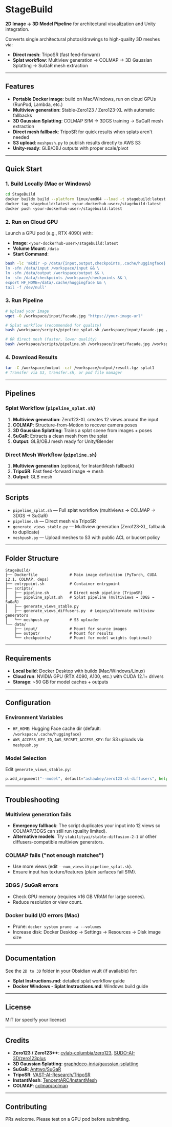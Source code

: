 # StageBuild

**2D Image → 3D Model Pipeline** for architectural visualization and Unity integration.

Converts single architectural photos/drawings to high-quality 3D meshes via:
- **Direct mesh**: TripoSR (fast feed-forward)
- **Splat workflow**: Multiview generation → COLMAP → 3D Gaussian Splatting → SuGaR mesh extraction

---

## Features

- **Portable Docker image**: build on Mac/Windows, run on cloud GPUs (RunPod, Lambda, etc.)
- **Multiview generation**: Stable-Zero123 / Zero123-XL with automatic fallbacks
- **3D Gaussian Splatting**: COLMAP SfM → 3DGS training → SuGaR mesh extraction
- **Direct mesh fallback**: TripoSR for quick results when splats aren't needed
- **S3 upload**: `meshpush.py` to publish results directly to AWS S3
- **Unity-ready**: GLB/OBJ outputs with proper scale/pivot

---

## Quick Start

### 1. Build Locally (Mac or Windows)
```bash
cd StageBuild
docker buildx build --platform linux/amd64 --load -t stagebuild:latest .
docker tag stagebuild:latest <your-dockerhub-user>/stagebuild:latest
docker push <your-dockerhub-user>/stagebuild:latest
```

### 2. Run on Cloud GPU
Launch a GPU pod (e.g., RTX 4090) with:
- **Image**: `<your-dockerhub-user>/stagebuild:latest`
- **Volume Mount**: `/data`
- **Start Command**:
```bash
bash -lc 'mkdir -p /data/{input,output,checkpoints,.cache/huggingface} && \
ln -sfn /data/input /workspace/input && \
ln -sfn /data/output /workspace/output && \
ln -sfn /data/checkpoints /workspace/checkpoints && \
export HF_HOME=/data/.cache/huggingface && \
tail -f /dev/null'
```

### 3. Run Pipeline
```bash
# Upload your image
wget -O /workspace/input/facade.jpg "https://your-image-url"

# Splat workflow (recommended for quality)
bash /workspace/scripts/pipeline_splat.sh /workspace/input/facade.jpg /workspace/output/splat1

# OR direct mesh (faster, lower quality)
bash /workspace/scripts/pipeline.sh /workspace/input/facade.jpg /workspace/output/run1
```

### 4. Download Results
```bash
tar -C /workspace/output -czf /workspace/output/result.tgz splat1
# Transfer via S3, transfer.sh, or pod file manager
```

---

## Pipelines

### Splat Workflow (`pipeline_splat.sh`)
1. **Multiview generation**: Zero123-XL creates 12 views around the input
2. **COLMAP**: Structure-from-Motion to recover camera poses
3. **3D Gaussian Splatting**: Trains a splat scene from images + poses
4. **SuGaR**: Extracts a clean mesh from the splat
5. **Output**: GLB/OBJ mesh ready for Unity/Blender

### Direct Mesh Workflow (`pipeline.sh`)
1. **Multiview generation** (optional, for InstantMesh fallback)
2. **TripoSR**: Fast feed-forward image → mesh
3. **Output**: GLB mesh

---

## Scripts

- `pipeline_splat.sh` — Full splat workflow (multiviews → COLMAP → 3DGS → SuGaR)
- `pipeline.sh` — Direct mesh via TripoSR
- `generate_views_stable.py` — Multiview generation (Zero123-XL, fallback to duplicate)
- `meshpush.py` — Upload meshes to S3 with public ACL or bucket policy

---

## Folder Structure

```
StageBuild/
├── Dockerfile              # Main image definition (PyTorch, CUDA 12.1, COLMAP, deps)
├── entrypoint.sh           # Container entrypoint
├── scripts/
│   ├── pipeline.sh         # Direct mesh pipeline (TripoSR)
│   ├── pipeline_splat.sh   # Splat pipeline (multiviews → 3DGS → SuGaR)
│   ├── generate_views_stable.py
│   ├── generate_views_diffusers.py  # Legacy/alternate multiview generators
│   └── meshpush.py         # S3 uploader
└── data/
    ├── input/              # Mount for source images
    ├── output/             # Mount for results
    └── checkpoints/        # Mount for model weights (optional)
```

---

## Requirements

- **Local build**: Docker Desktop with buildx (Mac/Windows/Linux)
- **Cloud run**: NVIDIA GPU (RTX 4090, A100, etc.) with CUDA 12.1+ drivers
- **Storage**: ~50 GB for model caches + outputs

---

## Configuration

### Environment Variables
- `HF_HOME`: Hugging Face cache dir (default: `/workspace/.cache/huggingface`)
- `AWS_ACCESS_KEY_ID`, `AWS_SECRET_ACCESS_KEY`: for S3 uploads via `meshpush.py`

### Model Selection
Edit `generate_views_stable.py`:
```python
p.add_argument("--model", default="ashawkey/zero123-xl-diffusers", help="Model ID")
```

---

## Troubleshooting

### Multiview generation fails
- **Emergency fallback**: The script duplicates your input into 12 views so COLMAP/3DGS can still run (quality limited).
- **Alternative models**: Try `stabilityai/stable-diffusion-2-1` or other diffusers-compatible multiview generators.

### COLMAP fails ("not enough matches")
- Use more views (edit `--num_views` in `pipeline_splat.sh`).
- Ensure input has texture/features (plain surfaces fail SfM).

### 3DGS / SuGaR errors
- Check GPU memory (requires ≥16 GB VRAM for large scenes).
- Reduce resolution or view count.

### Docker build I/O errors (Mac)
- Prune: `docker system prune -a --volumes`
- Increase disk: Docker Desktop → Settings → Resources → Disk image size

---

## Documentation

See the `2D to 3D` folder in your Obsidian vault (if available) for:
- **Splat Instructions.md**: detailed splat workflow guide
- **Docker Windows - Splat Instructions.md**: Windows build guide

---

## License

MIT (or specify your license)

---

## Credits

- **Zero123 / Zero123++**: [cvlab-columbia/zero123](https://github.com/cvlab-columbia/zero123), [SUDO-AI-3D/zero123plus](https://github.com/SUDO-AI-3D/zero123plus)
- **3D Gaussian Splatting**: [graphdeco-inria/gaussian-splatting](https://github.com/graphdeco-inria/gaussian-splatting)
- **SuGaR**: [Anttwo/SuGaR](https://github.com/Anttwo/SuGaR)
- **TripoSR**: [VAST-AI-Research/TripoSR](https://github.com/VAST-AI-Research/TripoSR)
- **InstantMesh**: [TencentARC/InstantMesh](https://github.com/TencentARC/InstantMesh)
- **COLMAP**: [colmap/colmap](https://github.com/colmap/colmap)

---

## Contributing

PRs welcome. Please test on a GPU pod before submitting.

